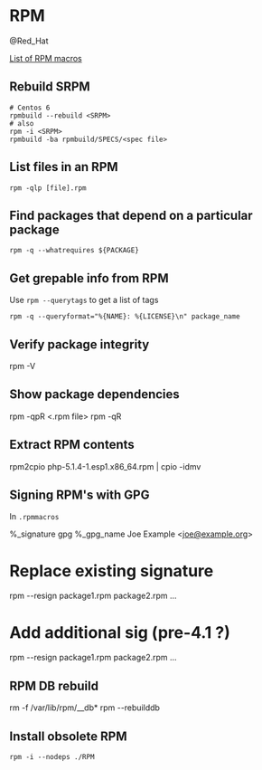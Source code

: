 # RPM
@Red_Hat

[List of RPM macros](http://www.zarb.org/~jasonc/macros.php)

Rebuild SRPM
------------

	# Centos 6
	rpmbuild --rebuild <SRPM>
	# also
	rpm -i <SRPM>
	rpmbuild -ba rpmbuild/SPECS/<spec file>


List files in an RPM
--------------------
	rpm -qlp [file].rpm


Find packages that depend on a particular package
-------------------------------------------------

	rpm -q --whatrequires ${PACKAGE}

Get grepable info from RPM
--------------------------

Use ``rpm --querytags`` to get a list of tags

	rpm -q --queryformat="%{NAME}: %{LICENSE}\n" package_name


Verify package integrity
------------------------



 rpm -V <package>

Show package dependencies
-------------------------



 rpm -qpR <.rpm file>
 rpm -qR <package name>

Extract RPM contents
--------------------



 rpm2cpio php-5.1.4-1.esp1.x86_64.rpm | cpio -idmv

Signing RPM's with GPG
----------------------

In `.rpmmacros`



 %_signature gpg
 %_gpg_name Joe Example <[joe@example.org](mailto:joe@example.org)>



 # Replace existing signature
 rpm --resign package1.rpm package2.rpm ...
 # Add additional sig (pre-4.1 ?)
 rpm --resign package1.rpm package2.rpm ...

RPM DB rebuild
--------------



 rm -f /var/lib/rpm/__db*
 rpm --rebuilddb

Install obsolete RPM
--------------------
	rpm -i --nodeps ./RPM

